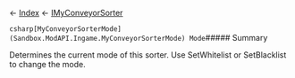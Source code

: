 ← [Index](Api-Index) ← [IMyConveyorSorter](Sandbox.ModAPI.Ingame.IMyConveyorSorter)

```csharp[MyConveyorSorterMode](Sandbox.ModAPI.Ingame.MyConveyorSorterMode) Mode```##### Summary

Determines the current mode of this sorter. Use SetWhitelist or SetBlacklist to change the mode.

